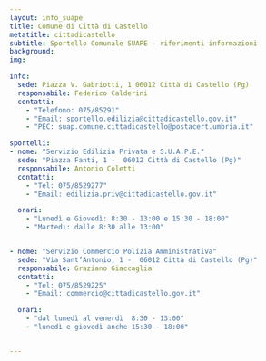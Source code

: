 ```yaml
---
layout: info_suape
title: Comune di Città di Castello
metatitle: cittadicastello
subtitle: Sportello Comunale SUAPE - riferimenti informazioni
background:
img:

info:
  sede: Piazza V. Gabriotti, 1 06012 Città di Castello (Pg)
  responsabile: Federico Calderini
  contatti:
    - "Telefono: 075/85291"
    - "Email: sportello.edilizia@cittadicastello.gov.it"
    - "PEC: suap.comune.cittadicastello@postacert.umbria.it"

sportelli:
- nome: "Servizio Edilizia Privata e S.U.A.P.E."
  sede: "Piazza Fanti, 1 -  06012 Città di Castello (Pg)"
  responsabile: Antonio Coletti
  contatti:
    - "Tel: 075/8529277"
    - "Email: edilizia.priv@cittadicastello.gov.it"

  orari:
    - "Lunedì e Giovedì: 8:30 - 13:00 e 15:30 - 18:00"
    - "Martedì: dalle 8:30 alle 13:00"


- nome: "Servizio Commercio Polizia Amministrativa"
  sede: "Via Sant’Antonio, 1 -  06012 Città di Castello (Pg)"
  responsabile: Graziano Giaccaglia
  contatti:
    - "Tel: 075/8529225"
    - "Email: commercio@cittadicastello.gov.it"

  orari:
    - "dal lunedì al venerdì  8:30 - 13:00"
    - "lunedì e giovedì anche 15:30 - 18:00"


---
```


